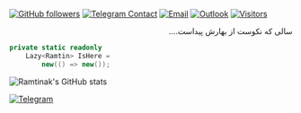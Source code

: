 [![GitHub followers](https://img.shields.io/github/followers/ramtinak?label=Follow&style=social)](https://github.com/ramtinak)
[![Telegram Contact](https://img.shields.io/badge/-Telegram-2CA5E0?style=social&logo=telegram&logoColor=blue)](https://t.me/ramtinjokar)
[![Email](https://img.shields.io/badge/-Email-D14836?style=flat&logo=gmail&logoColor=white)](mailto:ramtinak@live.com)
[![Outlook](https://img.shields.io/badge/-Outlook-0078D4?style=flat&logo=microsoft-outlook&logoColor=white)](mailto:ramtinjokar@outlook.com)
[![Visitors](https://komarev.com/ghpvc/?username=ramtinak&label=Profile%20views&color=0e75b6&style=flat)](https://github.com/ramtinak)
<div dir="rtl">سالی که نکوست از بهارش پیداست....</div>

```C#
private static readonly 
    Lazy<Ramtin> IsHere =
        new(() => new());
```
![Ramtinak's GitHub stats](https://github-readme-stats.vercel.app/api?username=ramtinak&show_icons=true&theme=radical)

[![Telegram](https://img.shields.io/badge/-Telegram-2CA5E0?style=flat&logo=telegram&logoColor=white)](https://t.me/ramtinjokar)
